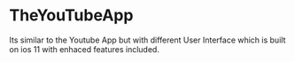 # TheYouTubeApp
Its similar to the Youtube App but with different User Interface which is built on ios 11 with enhaced features included.
